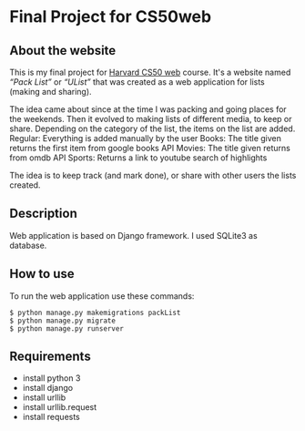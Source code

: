 # Final Project for CS50web

## About the website

This is my final project for [Harvard CS50 web](https://cs50.harvard.edu/web/2020/) course. It's a website named *“Pack List”* or *“UList”* that was created as a web application for lists (making and sharing).

The idea came about since at the time I was packing and going places for the weekends. Then it evolved to making lists of different media, to keep or share. Depending on the category of the list, the items on the list are added.
Regular: Everything is added manually by the user
Books: The title given returns the first item from google books API
Movies: The title given returns from omdb API
Sports: Returns a link to youtube search of highlights

The idea is to keep track (and mark done), or share with other users the lists created.

## Description

Web application is based on Django framework.
I used SQLite3 as database.

## How to use

To run the web application use these commands:

```
$ python manage.py makemigrations packList
$ python manage.py migrate   
$ python manage.py runserver
```

## Requirements

- install python 3
- install django
- install urllib
- install urllib.request
- install requests
